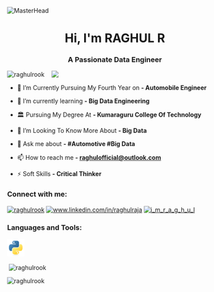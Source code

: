 ![MasterHead](https://www.webonise.com/wp-content/themes/webo/images/career-Detail.svg)

<h1 align="center">Hi, I'm RAGHUL R</h1>
<h3 align="center">A Passionate Data Engineer</h3>


<img align="right" width="400" src="https://cdni.iconscout.com/illustration/premium/thumb/data-analysis-2357851-2040585.png" >


<p align="left"> <img src="https://komarev.com/ghpvc/?username=raghulrook&label=Profile%20views&color=0e75b6&style=flat" alt="raghulrook" /> </p>


              
- 🔭 I’m Currently Pursuing My Fourth Year on **- Automobile Engineer**

- 🌱 I’m currently learning **- Big Data Engineering**

- 🏛️ Pursuing My Degree At **- Kumaraguru College Of Technology**

- 🤝 I’m Looking To Know More About **- Big Data**

- 💬 Ask me about **- #Automotive #Big Data**

- 📫 How to reach me **- raghulofficial@outlook.com**

- ⚡ Soft Skills **- Critical Thinker**

<h3 align="left">Connect with me:</h3>
<p align="left">
<a href="https://twitter.com/raghulrook" target="blank"><img align="center" src="https://cdn-icons-png.flaticon.com/512/4494/4494465.png" alt="raghulrook" height="30" width="30" /></a>
<a href="https://linkedin.com/in/www.linkedin.com/in/raghulraja" target="blank"><img align="center" src="https://icons.iconarchive.com/icons/designbolts/ios8-style-social/1024/Linkedin-icon.png" alt="www.linkedin.com/in/raghulraja" height="30" width="30" /></a>
<a href="https://instagram.com/i_m_r_a_g_h_u_l" target="blank"><img align="center" src="https://cdn-icons-png.flaticon.com/512/3670/3670125.png" alt="i_m_r_a_g_h_u_l" height="30" width="30" /></a>
</p>

<h3 align="left">Languages and Tools:</h3>
<p align="left"> <a href="https://www.python.org" target="_blank" rel="noreferrer"> <img src="https://raw.githubusercontent.com/devicons/devicon/master/icons/python/python-original.svg" alt="python" width="40" height="40"/> </a> </p>

<p>&nbsp;<img align="center" src="https://github-readme-stats.vercel.app/api?username=raghulrook&show_icons=true&locale=en" alt="raghulrook" /></p>

<p><img align="left" src="https://github-readme-stats.vercel.app/api/top-langs?username=raghulrook&show_icons=true&locale=en&layout=compact" alt="raghulrook" /></p>
